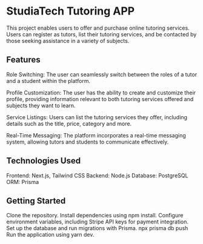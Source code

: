 # StudiaTech Tutoring APP

This project enables users to offer and purchase online tutoring services. 
Users can register as tutors, list their tutoring services, and be contacted 
by those seeking assistance in a variety of subjects.

## Features
Role Switching: The user can seamlessly switch between the roles of a tutor and a student within the platform.

Profile Customization: The user has the ability to create and customize their profile, providing information 
relevant to both tutoring services offered and subjects they want to learn.

Service Listings: Users can list the tutoring services they offer, including details such as the title, price, category and more.

Real-Time Messaging: The platform incorporates a real-time messaging system, allowing tutors and students to communicate effectively.

## Technologies Used
Frontend: Next.js, Tailwind CSS
Backend: Node.js
Database: PostgreSQL
ORM: Prisma

## Getting Started
Clone the repository.
Install dependencies using npm install.
Configure environment variables, including Stripe API keys for payment integration.
Set up the database and run migrations with Prisma.
npx prisma db push
Run the application using yarn dev.
